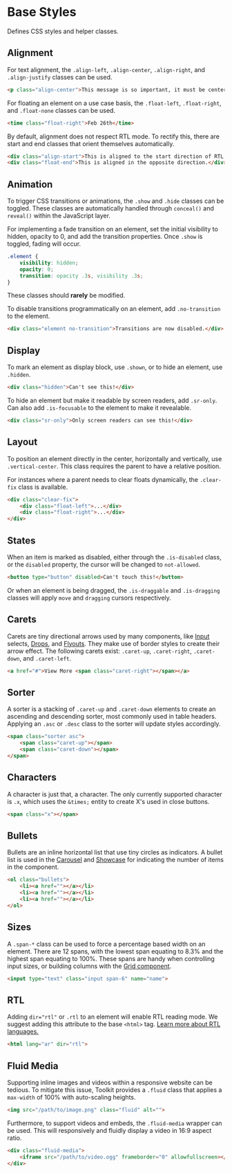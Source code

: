 # Base Styles #

Defines CSS styles and helper classes.

## Alignment ##

For text alignment, the `.align-left`, `.align-center`, `.align-right`, and `.align-justify` classes can be used.

```html
<p class="align-center">This message is so important, it must be centered!</p>
```

For floating an element on a use case basis, the `.float-left`, `.float-right`, and `.float-none` classes can be used.

```html
<time class="float-right">Feb 26th</time>
```

By default, alignment does not respect RTL mode. To rectify this, there are start and end classes that orient themselves automatically.

```html
<div class="align-start">This is aligned to the start direction of RTL mode.</div>
<div class="float-end">This is aligned in the opposite direction.</div>
```

## Animation ##

To trigger CSS transitions or animations, the `.show` and `.hide` classes can be toggled. These classes are automatically handled through `conceal()` and `reveal()` within the JavaScript layer.

For implementing a fade transition on an element, set the initial visibility to hidden, opacity to 0, and add the transition properties. Once `.show` is toggled, fading will occur.

```css
.element {
    visibility: hidden;
    opacity: 0;
    transition: opacity .3s, visibility .3s;
}
```

<div class="notice is-warning">
    These classes should <b>rarely</b> be modified.
</div>

To disable transitions programmatically on an element, add `.no-transition` to the element.

```html
<div class="element no-transition">Transitions are now disabled.</div>
```

## Display ##

To mark an element as display block, use `.shown`, or to hide an element, use `.hidden`.

```html
<div class="hidden">Can't see this!</div>
```

To hide an element but make it readable by screen readers, add `.sr-only`. Can also add `.is-focusable` to the element to make it revealable.

```html
<div class="sr-only">Only screen readers can see this!</div>
```

## Layout ##

To position an element directly in the center, horizontally and vertically, use `.vertical-center`. This class requires the parent to have a relative position.

For instances where a parent needs to clear floats dynamically, the `.clear-fix` class is available.

```html
<div class="clear-fix">
    <div class="float-left">...</div>
    <div class="float-right">...</div>
</div>
```

## States ##

When an item is marked as disabled, either through the `.is-disabled` class, or the `disabled` property, the cursor will be changed to `not-allowed`.

```html
<button type="button" disabled>Can't touch this!</button>
```

Or when an element is being dragged, the `.is-draggable` and `.is-dragging` classes will apply `move` and `dragging` cursors respectively.

## Carets ##

Carets are tiny directional arrows used by many components, like [Input](../../components/input.md) selects, [Drops](../../components/drop.md), and [Flyouts](../../components/flyout.md). They make use of border styles to create their arrow effect. The following carets exist: `.caret-up`, `.caret-right`, `.caret-down`, and `.caret-left`.

```html
<a href="#">View More <span class="caret-right"></span></a>
```

## Sorter ##

A sorter is a stacking of `.caret-up` and `.caret-down` elements to create an ascending and descending sorter, most commonly used in table headers. Applying an `.asc` or `.desc` class to the sorter will update styles accordingly.

```html
<span class="sorter asc">
    <span class="caret-up"></span>
    <span class="caret-down"></span>
</span>
```

## Characters ##

A character is just that, a character. The only currently supported character is `.x`, which uses the `&times;` entity to create X's used in close buttons.

```html
<span class="x"></span>
```

## Bullets ##

Bullets are an inline horizontal list that use tiny circles as indicators. A bullet list is used in the [Carousel](../../components/carousel.md) and [Showcase](../../components/showcase.md) for indicating the number of items in the component.

```html
<ol class="bullets">
    <li><a href=""></a></li>
    <li><a href=""></a></li>
    <li><a href=""></a></li>
</ol>
```

## Sizes ##

A `.span-*` class can be used to force a percentage based width on an element. There are 12 spans, with the lowest span equating to 8.3% and the highest span equating to 100%. These spans are handy when controlling input sizes, or building columns with the [Grid component](../../components/grid.md).

```html
<input type="text" class="input span-6" name="name">
```

## RTL ##

Adding `dir="rtl"` or `.rtl` to an element will enable RTL reading mode. We suggest adding this attribute to the base `<html>` tag. [Learn more about RTL languages.](../rtl.md)

```html
<html lang="ar" dir="rtl">
```

## Fluid Media ##

Supporting inline images and videos within a responsive website can be tedious. To mitigate this issue, Toolkit provides a `.fluid` class that applies a `max-width` of 100% with auto-scaling heights.

```html
<img src="/path/to/image.png" class="fluid" alt="">
```

Furthermore, to support videos and embeds, the `.fluid-media` wrapper can be used. This will responsively and fluidly display a video in 16:9 aspect ratio.

```html
<div class="fluid-media">
    <iframe src="/path/to/video.ogg" frameborder="0" allowfullscreen></iframe>
</div>
```
